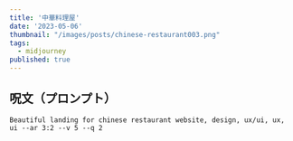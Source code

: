 ```yaml
---
title: '中華料理屋'
date: '2023-05-06'
thumbnail: "/images/posts/chinese-restaurant003.png"
tags:
  - midjourney
published: true
---
```


## 呪文（プロンプト）
```
Beautiful landing for chinese restaurant website, design, ux/ui, ux, ui --ar 3:2 --v 5 --q 2
```